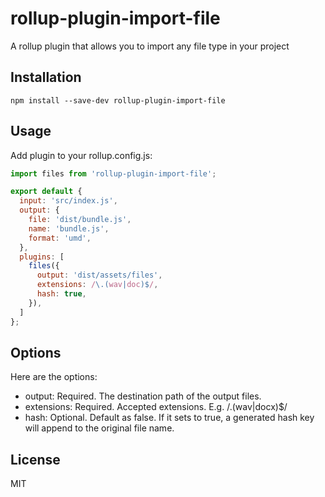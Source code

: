 # rollup-plugin-import-file

A rollup plugin that allows you to import any file type in your project


## Installation

    npm install --save-dev rollup-plugin-import-file

## Usage

Add plugin to your rollup.config.js:

```JavaScript
import files from 'rollup-plugin-import-file';

export default {
  input: 'src/index.js',
  output: {
    file: 'dist/bundle.js',
    name: 'bundle.js',
    format: 'umd',
  },
  plugins: [
    files({
      output: 'dist/assets/files',
      extensions: /\.(wav|doc)$/,
      hash: true,
    }),
  ]
};
```

## Options

Here are the options:

- output: Required. The destination path of the output files.
- extensions: Required. Accepted extensions. E.g. /\.(wav|docx)$/
- hash: Optional. Default as false. If it sets to true, a generated hash key will append to the original file name.

## License

MIT